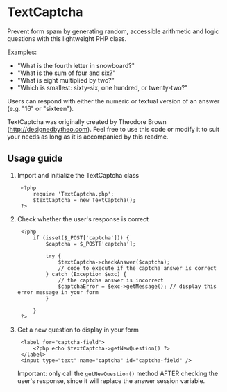 TextCaptcha
===========

Prevent form spam by generating random, accessible arithmetic and logic questions with this lightweight PHP class.

Examples:

* "What is the fourth letter in snowboard?"
* "What is the sum of four and six?"
* "What is eight multiplied by two?"
* "Which is smallest: sixty-six, one hundred, or twenty-two?"

Users can respond with either the numeric or textual version of an answer (e.g. "16" or "sixteen").

TextCaptcha was originally created by Theodore Brown (http://designedbytheo.com). Feel free to use this code or modify it to suit your needs as long as it is accompanied by this readme.

Usage guide
-----------

1. Import and initialize the TextCaptcha class

        <?php
            require 'TextCaptcha.php';
            $textCaptcha = new TextCaptcha();
        ?>

2. Check whether the user's response is correct

        <?php
            if (isset($_POST['captcha'])) {
                $captcha = $_POST['captcha'];
        
                try {
                    $textCaptcha->checkAnswer($captcha);
                    // code to execute if the captcha answer is correct
                } catch (Exception $exc) {
                    // the captcha answer is incorrect
                    $captchaError = $exc->getMessage(); // display this error message in your form
                }

            }
        ?>

3. Get a new question to display in your form

        <label for="captcha-field">
            <?php echo $textCaptcha->getNewQuestion() ?>
        </label>
        <input type="text" name="captcha" id="captcha-field" />

    Important: only call the `getNewQuestion()` method AFTER checking the user's response, since it will replace the answer session variable.

